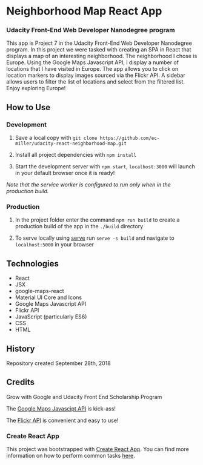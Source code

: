 # Neighborhood Map React App
### Udacity Front-End Web Developer Nanodegree program

This app is Project 7 in the Udacity Front-End Web Developer Nanodegree program. In this project we were tasked with creating an SPA in React that displays a map of an interesting neighborhood. The neighborhood I chose is Europe. Using the Google Maps Javascript API, I display a number of locations that I have visited in Europe. The app allows you to click on location markers to display images sourced via the Flickr API. A sidebar allows users to filter the list of locations and select from the filtered list. Enjoy exploring Europe!

## How to Use

### Development
1. Save a local copy with `git clone https://github.com/ec-miller/udacity-react-neighborhood-map.git`

2. Install all project dependencies with `npm install` 

3. Start the development server with `npm start`, `localhost:3000` will launch in your default browser once it is ready!

*Note that the service worker is configured to run only when in the production build.*

### Production
1. In the project folder enter the command `npm run build` to create a production build of the app in the `./build` directory

2. To serve locally using [serve](https://www.npmjs.com/package/serve/v/6.5.6) run `serve -s build` and navigate to `localhost:5000` in your browser

## Technologies
- React
- JSX
- google-maps-react
- Material UI Core and Icons
- Google Maps Javascript API
- Flickr API
- JavaScript (particularly ES6)
- CSS
- HTML

## History
Repository created September 28th, 2018

## Credits
Grow with Google and Udacity Front End Scholarship Program

The [Google Maps Javascipt API](https://developers.google.com/maps/documentation/javascript/tutorial) is kick-ass!

The [Flickr API](https://www.flickr.com/services/api/) is convenient and easy to use!

### Create React App

This project was bootstrapped with [Create React App](https://github.com/facebookincubator/create-react-app). You can find more information on how to perform common tasks [here](https://github.com/facebookincubator/create-react-app/blob/master/packages/react-scripts/template/README.md).
